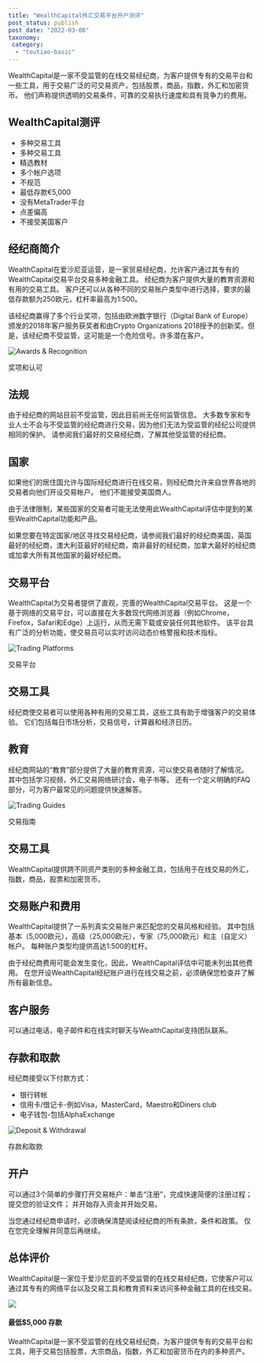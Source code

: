 ```yaml
---
title: "WealthCapital外汇交易平台开户测评"
post_status: publish
post_date: "2022-03-08"
taxonomy:
 category: 
  - "toutiao-basic"
---
```


WealthCapital是一家不受监管的在线交易经纪商，为客户提供专有的交易平台和一些工具，用于交易广泛的可交易资产，包括股票，商品，指数，外汇和加密货币。 他们声称提供透明的交易条件，可靠的交易执行速度和具有竞争力的费用。

## WealthCapital测评
- 多种交易工具
- 多种交易工具
- 精选教材
- 多个帐户选项
- 不规范
- 最低存款€5,000
- 没有MetaTrader平台
- 点差偏高
- 不接受美国客户


## 经纪商简介

WealthCapital在爱沙尼亚运营，是一家贸易经纪商，允许客户通过其专有的WealthCapital交易平台交易多种金融工具。 经纪商为客户提供大量的教育资源和有用的交易工具。 客户还可以从各种不同的交易账户类型中进行选择，要求的最低存款额为250欧元，杠杆率最高为1:500。

该经纪商赢得了多个行业奖项，包括由欧洲数字银行（Digital Bank of Europe）颁发的2018年客户服务获奖者和由Crypto Organizations 2018授予的创新奖。但是，该经纪商不受监管，这可能是一个危险信号。许多潜在客户。

![Awards & Recognition](https://cdn.fendou.la/funstoutiao/2020/11/WealthCapital-Review-Awards-And-Recognition.jpg "Awards & Recognition")

奖项和认可

## 法规

由于经纪商的网站目前不受监管，因此目前尚无任何监管信息。 大多数专家和专业人士不会与不受监管的经纪商进行交易，因为他们无法为受监管的经纪公司提供相同的保护。 请参阅我们最好的交易经纪商，了解其他受监管的经纪商。

## 国家

如果他们的居住国允许与国际经纪商进行在线交易，则经纪商允许来自世界各地的交易者向他们开设交易帐户。 他们不能接受美国商人。

由于法律限制，某些国家的交易者可能无法使用此WealthCapital评估中提到的某些WealthCapital功能和产品。

如果您要在特定国家/地区寻找交易经纪商，请参阅我们最好的经纪商美国，英国最好的经纪商，澳大利亚最好的经纪商，南非最好的经纪商，加拿大最好的经纪商或加拿大所有其他国家的最好经纪商。

## 交易平台

WealthCapital为交易者提供了直观，完善的WealthCapital交易平台。 这是一个基于网络的交易平台，可以直接在大多数现代网络浏览器（例如Chrome，Firefox，Safari和Edge）上运行，从而无需下载或安装任何其他软件。 该平台具有广泛的分析功能，使交易员可以实时访问动态价格警报和技术指标。

![Trading Platforms](https://cdn.fendou.la/funstoutiao/2020/11/WealthCapital-Review-Trading-Platform-.jpg "Trading Platforms")

交易平台

## 交易工具

经纪商使交易者可以使用各种有用的交易工具，这些工具有助于增强客户的交易体验。 它们包括每日市场分析，交易信号，计算器和经济日历。

## 教育

经纪商网站的“教育”部分提供了大量的教育资源，可以使交易者随时了解情况。 其中包括学习视频，外汇交易网络研讨会，电子书等。 还有一个定义明确的FAQ部分，可为客户最常见的问题提供快速解答。

![Trading Guides](https://cdn.fendou.la/funstoutiao/2020/11/WealthCapital-Review-EBooks-1024x684.jpg "Trading Guides")

交易指南

## 交易工具

WealthCapital提供跨不同资产类别的多种金融工具，包括用于在线交易的外汇，指数，商品，股票和加密货币。

## 交易账户和费用

WealthCapital提供了一系列真实交易账户来匹配您的交易风格和经验。 其中包括基本（5,000欧元），高级（25,000欧元），专家（75,000欧元）和主（自定义）帐户。 每种账户类型均提供高达1:500的杠杆。

由于经纪商费用可能会发生变化，因此，WealthCapital评估中可能未列出其他费用。 在您开设WealthCapital经纪账户进行在线交易之前，必须确保您检查并了解所有最新信息。

## 客户服务

可以通过电话，电子邮件和在线实时聊天与WealthCapital支持团队联系。

## 存款和取款

经纪商接受以下付款方式：
- 银行转帐
- 信用卡/借记卡-例如Visa，MasterCard，Maestro和Diners club
- 电子钱包-包括AlphaExchange

![Deposit & Withdrawal](https://cdn.fendou.la/funstoutiao/2020/11/WealthCapital-Review-Deposit-And-Withdrawal--1024x103.jpg "Deposit & Withdrawal")

存款和取款

## 开户

可以通过3个简单的步骤打开交易帐户：单击“注册”，完成快速简便的注册过程； 提交您的验证文件； 并开始存入资金并开始交易。

当您通过经纪商申请时，必须确保清楚阅读经纪商的所有条款，条件和政策。 仅在您完全理解并同意后再继续。

## 总体评价

WealthCapital是一家位于爱沙尼亚的不受监管的在线交易经纪商，它使客户可以通过其专有的网络平台以及交易工具和教育资料来访问多种金融工具的在线交易。

![](https://cdn.fendou.la/funstoutiao/2020/11/WealthCapital-Logo.png)

#### 最低$5,000 存款

WealthCapital是一家不受监管的在线交易经纪商，为客户提供专有的交易平台和工具，用于交易包括股票，大宗商品，指数，外汇和加密货币在内的多种资产。
